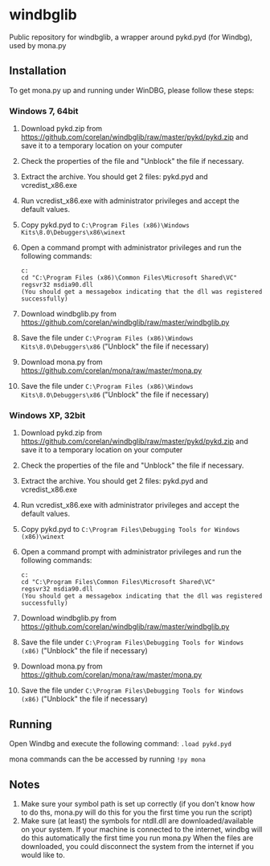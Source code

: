 windbglib
=========

Public repository for windbglib, a wrapper around pykd.pyd (for Windbg), used by mona.py


Installation
------------
To get mona.py up and running under WinDBG, please follow these steps:

### Windows 7, 64bit
1. Download pykd.zip from https://github.com/corelan/windbglib/raw/master/pykd/pykd.zip and save it to a temporary location on your computer
2. Check the properties of the file and "Unblock" the file if necessary.
3. Extract the archive. You should get 2 files: pykd.pyd and vcredist_x86.exe
4. Run vcredist_x86.exe with administrator privileges and accept the default values.
5. Copy pykd.pyd to `C:\Program Files (x86)\Windows Kits\8.0\Debuggers\x86\winext`
6. Open a command prompt with administrator privileges and run the following commands:

   ```
   c:
   cd "C:\Program Files (x86)\Common Files\Microsoft Shared\VC"
   regsvr32 msdia90.dll
   (You should get a messagebox indicating that the dll was registered successfully)
   ```

7. Download windbglib.py from https://github.com/corelan/windbglib/raw/master/windbglib.py 
8. Save the file under `C:\Program Files (x86)\Windows Kits\8.0\Debuggers\x86`   ("Unblock" the file if necessary)
9. Download mona.py from https://github.com/corelan/mona/raw/master/mona.py  
10. Save the file under `C:\Program Files (x86)\Windows Kits\8.0\Debuggers\x86`   ("Unblock" the file if necessary)


### Windows XP, 32bit
1. Download pykd.zip from https://github.com/corelan/windbglib/raw/master/pykd/pykd.zip and save it to a temporary location on your computer
2. Check the properties of the file and "Unblock" the file if necessary.
3. Extract the archive. You should get 2 files: pykd.pyd and vcredist_x86.exe
4. Run vcredist_x86.exe with administrator privileges and accept the default values.
5. Copy pykd.pyd to `C:\Program Files\Debugging Tools for Windows (x86)\winext`
6. Open a command prompt with administrator privileges and run the following commands:

   ```
   c:
   cd "C:\Program Files\Common Files\Microsoft Shared\VC"
   regsvr32 msdia90.dll
   (You should get a messagebox indicating that the dll was registered successfully)
   ```

7. Download windbglib.py from https://github.com/corelan/windbglib/raw/master/windbglib.py 
8. Save the file under `C:\Program Files\Debugging Tools for Windows (x86)`   ("Unblock" the file if necessary)
9. Download mona.py from https://github.com/corelan/mona/raw/master/mona.py  
10. Save the file under `C:\Program Files\Debugging Tools for Windows (x86)`   ("Unblock" the file if necessary)


Running
--------
Open Windbg and execute the following command: `.load pykd.pyd`

mona commands can the be accessed by running `!py mona`


Notes
-----
1. Make sure your symbol path is set up correctly (if you don't know how to do ths, mona.py will do this for you the first time you run the script)
2. Make sure (at least) the symbols for ntdll.dll are downloaded/available on your system.
   If your machine is connected to the internet, windbg will do this automatically the first time you run mona.py
   When the files are downloaded, you could disconnect the system from the internet if you would like to.
